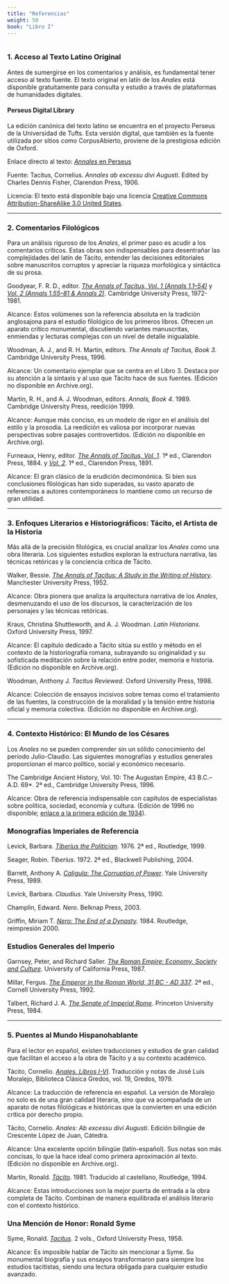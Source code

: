 ```yaml
---
title: "Referencias"
weight: 50
book: "Libro I"
---
```

<div style="display: flex;">
  <div style="flex: 1; padding-right: 10px;">

### 1\. Acceso al Texto Latino Original

Antes de sumergirse en los comentarios y análisis, es fundamental tener acceso al texto fuente. El texto original en latín de los *Anales* está disponible gratuitamente para consulta y estudio a través de plataformas de humanidades digitales.

#### Perseus Digital Library

La edición canónica del texto latino se encuentra en el proyecto Perseus de la Universidad de Tufts. Esta versión digital, que también es la fuente utilizada por sitios como CorpusAbierto, proviene de la prestigiosa edición de Oxford.

Enlace directo al texto: [*Annales* en Perseus](https://www.perseus.tufts.edu/hopper/text?doc=Perseus%3atext%3a1999.02.0077)

Fuente: Tacitus, Cornelius. *Annales ab excessu divi Augusti*. Edited by Charles Dennis Fisher, Clarendon Press, 1906.

Licencia: El texto está disponible bajo una licencia [Creative Commons Attribution-ShareAlike 3.0 United States](https://creativecommons.org/licenses/by-sa/3.0/us/).

-----

### 2\. Comentarios Filológicos

Para un análisis riguroso de los *Anales*, el primer paso es acudir a los comentarios críticos. Estas obras son indispensables para desentrañar las complejidades del latín de Tácito, entender las decisiones editoriales sobre manuscritos corruptos y apreciar la riqueza morfológica y sintáctica de su prosa.

Goodyear, F. R. D., editor. [*The Annals of Tacitus, Vol. 1 (Annals 1.1–54)*](https://www.google.com/search?q=https://archive.org/details/annalsofctacitus0001taci) y [*Vol. 2 (Annals 1.55–81 & Annals 2)*](https://www.google.com/search?q=https://archive.org/details/annalsofctacitus0002taci). Cambridge University Press, 1972-1981.

Alcance: Estos volúmenes son la referencia absoluta en la tradición anglosajona para el estudio filológico de los primeros libros. Ofrecen un aparato crítico monumental, discutiendo variantes manuscritas, enmiendas y lecturas complejas con un nivel de detalle inigualable.

Woodman, A. J., and R. H. Martin, editors. *The Annals of Tacitus, Book 3*. Cambridge University Press, 1996.

Alcance: Un comentario ejemplar que se centra en el Libro 3. Destaca por su atención a la sintaxis y al uso que Tácito hace de sus fuentes. (Edición no disponible en Archive.org).

Martin, R. H., and A. J. Woodman, editors. *Annals, Book 4*. 1989. Cambridge University Press, reedición 1999.

Alcance: Aunque más conciso, es un modelo de rigor en el análisis del estilo y la prosodia. La reedición es valiosa por incorporar nuevas perspectivas sobre pasajes controvertidos. (Edición no disponible en Archive.org).

Furneaux, Henry, editor. [*The Annals of Tacitus, Vol. 1*](https://archive.org/details/in.ernet.dli.2015.21978/page/n7/mode/2up). 1ª ed., Clarendon Press, 1884. y [*Vol. 2*](https://archive.org/details/annalsoftacitusv0002henr/page/n5/mode/2up). 1ª ed., Clarendon Press, 1891.

Alcance: El gran clásico de la erudición decimonónica. Si bien sus conclusiones filológicas han sido superadas, su vasto aparato de referencias a autores contemporáneos lo mantiene como un recurso de gran utilidad.

-----

### 3\. Enfoques Literarios e Historiográficos: Tácito, el Artista de la Historia

Más allá de la precisión filológica, es crucial analizar los *Anales* como una obra literaria. Los siguientes estudios exploran la estructura narrativa, las técnicas retóricas y la conciencia crítica de Tácito.

Walker, Bessie. [*The Annals of Tacitus: A Study in the Writing of History*](https://archive.org/details/annalsoftacitus0000unse/page/n7/mode/2up). Manchester University Press, 1952.

Alcance: Obra pionera que analiza la arquitectura narrativa de los *Anales*, desmenuzando el uso de los discursos, la caracterización de los personajes y las técnicas retóricas.

Kraus, Christina Shuttleworth, and A. J. Woodman. *Latin Historians*. Oxford University Press, 1997.

Alcance: El capítulo dedicado a Tácito sitúa su estilo y método en el contexto de la historiografía romana, subrayando su originalidad y su sofisticada meditación sobre la relación entre poder, memoria e historia. (Edición no disponible en Archive.org).

Woodman, Anthony J. *Tacitus Reviewed*. Oxford University Press, 1998.

Alcance: Colección de ensayos incisivos sobre temas como el tratamiento de las fuentes, la construcción de la moralidad y la tensión entre historia oficial y memoria colectiva. (Edición no disponible en Archive.org).

-----

### 4\. Contexto Histórico: El Mundo de los Césares

Los *Anales* no se pueden comprender sin un sólido conocimiento del período Julio-Claudio. Las siguientes monografías y estudios generales proporcionan el marco político, social y económico necesario.

The Cambridge Ancient History, Vol. 10: The Augustan Empire, 43 B.C.–A.D. 69*. 2ª ed., Cambridge University Press, 1996.

Alcance: Obra de referencia indispensable con capítulos de especialistas sobre política, sociedad, economía y cultura. (Edición de 1996 no disponible; [enlace a la primera edición de 1934](https://archive.org/details/in.ernet.dli.2015.70254/page/n7/mode/2up)).

### Monografías Imperiales de Referencia

Levick, Barbara. [*Tiberius the Politician*](https://archive.org/details/tiberiuspolitici0000levi). 1976. 2ª ed., Routledge, 1999.

Seager, Robin. *Tiberius*. 1972. 2ª ed., Blackwell Publishing, 2004.

Barrett, Anthony A. [*Caligula: The Corruption of Power*](https://archive.org/details/caligulacorrupti0000barr). Yale University Press, 1989.

Levick, Barbara. *Claudius*. Yale University Press, 1990.

Champlin, Edward. *Nero*. Belknap Press, 2003.

Griffin, Miriam T. [*Nero: The End of a Dynasty*](https://archive.org/details/neroendofdynasty0000grif). 1984. Routledge, reimpresión 2000.

### Estudios Generales del Imperio

Garnsey, Peter, and Richard Saller. [*The Roman Empire: Economy, Society and Culture*](https://archive.org/details/romanempireecono0000garn). University of California Press, 1987.

Millar, Fergus. [*The Emperor in the Roman World, 31 BC - AD 337*](https://archive.org/details/emperorinromanwo0000mill). 2ª ed., Cornell University Press, 1992.

Talbert, Richard J. A. [*The Senate of Imperial Rome*](https://www.google.com/search?q=https://archive.org/details/senateofimperial0000talb). Princeton University Press, 1984.

-----

### 5\. Puentes al Mundo Hispanohablante

Para el lector en español, existen traducciones y estudios de gran calidad que facilitan el acceso a la obra de Tácito y a su contexto académico.

Tácito, Cornelio. [*Anales. Libros I-VI*](https://dn721602.ca.archive.org/0/items/ColeccionObrasGrecoLatinas1/019.TcitoanaleslibrosI-vi.pdf). Traducción y notas de José Luis Moralejo, Biblioteca Clásica Gredos, vol. 19, Gredos, 1979.

Alcance: La traducción de referencia en español. La versión de Moralejo no solo es de una gran calidad literaria, sino que va acompañada de un aparato de notas filológicas e históricas que la convierten en una edición crítica por derecho propio.

Tácito, Cornelio. *Anales: Ab excessu divi Augusti*. Edición bilingüe de Crescente López de Juan, Cátedra.

Alcance: Una excelente opción bilingüe (latín-español). Sus notas son más concisas, lo que la hace ideal como primera aproximación al texto. (Edición no disponible en Archive.org).

Martin, Ronald. [*Tácito*](https://archive.org/details/tacitus0000mart). 1981. Traducido al castellano, Routledge, 1994.

Alcance: Estas introducciones son la mejor puerta de entrada a la obra completa de Tácito. Combinan de manera equilibrada el análisis literario con el contexto histórico.

### Una Mención de Honor: Ronald Syme

Syme, Ronald. [*Tacitus*](https://archive.org/details/syme-tacitus-1958-t.-1/). 2 vols., Oxford University Press, 1958.

Alcance: Es imposible hablar de Tácito sin mencionar a Syme. Su monumental biografía y sus ensayos transformaron para siempre los estudios tacitistas, siendo una lectura obligada para cualquier estudio avanzado.

  </div>
</div>
